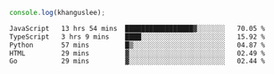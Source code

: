 ```js
console.log(khanguslee);
```

<!--START_SECTION:waka-->

```txt
JavaScript   13 hrs 54 mins  █████████████████▓░░░░░░░   70.05 %
TypeScript   3 hrs 9 mins    ████░░░░░░░░░░░░░░░░░░░░░   15.92 %
Python       57 mins         █▒░░░░░░░░░░░░░░░░░░░░░░░   04.87 %
HTML         29 mins         ▓░░░░░░░░░░░░░░░░░░░░░░░░   02.49 %
Go           29 mins         ▓░░░░░░░░░░░░░░░░░░░░░░░░   02.44 %
```

<!--END_SECTION:waka-->

<!--
**khanguslee/khanguslee** is a ✨ _special_ ✨ repository because its `README.md` (this file) appears on your GitHub profile.

Here are some ideas to get you started:

- 🔭 I’m currently working on ...
- 🌱 I’m currently learning ...
- 👯 I’m looking to collaborate on ...
- 🤔 I’m looking for help with ...
- 💬 Ask me about ...
- 📫 How to reach me: ...
- 😄 Pronouns: ...
- ⚡ Fun fact: ...
-->
